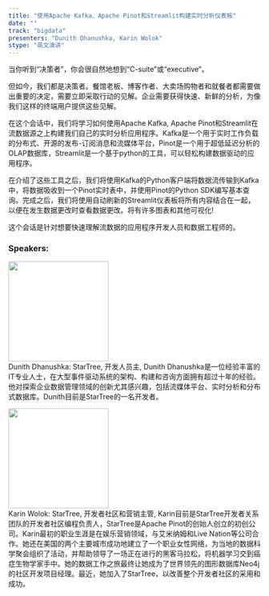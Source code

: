 ```yaml
---
title: "使用Apache Kafka、Apache Pinot和Streamlit构建实时分析仪表板"
date: "" 
track: "bigdata"
presenters: "Dunith Dhanushka, Karin Wolok"
stype: "英文演讲"
---
```

当你听到“决策者”，你会很自然地想到“C-suite”或“executive”。

但如今，我们都是决策者。餐馆老板、博客作者、大卖场购物者和就餐者都需要做出重要的决定，需要立即采取行动的见解。企业需要获得快速、新鲜的分析，为像我们这样的终端用户提供这些见解。

在这个会话中，我们将学习如何使用Apache Kafka, Apache Pinot和Streamlit在流数据源之上构建我们自己的实时分析应用程序。Kafka是一个用于实时工作负载的分布式、开源的发布-订阅消息和流媒体平台，Pinot是一个用于超低延迟分析的OLAP数据库，Streamlit是一个基于python的工具，可以轻松构建数据驱动的应用程序。

在介绍了这些工具之后，我们将使用Kafka的Python客户端将数据流传输到Kafka中，将数据吸收到一个Pinot实时表中，并使用Pinot的Python SDK编写基本查询。完成之后，我们将使用自动刷新的Streamlit仪表板将所有内容结合在一起，以便在发生数据更改时查看数据更改。将有许多图表和其他可视化!

这个会话是针对想要快速理解流数据的应用程序开发人员和数据工程师的。
 ### Speakers: 
 <img src="images/speaker/1092.png" width="200" /><br>Dunith Dhanushka: StarTree, 开发人员主, Dunith Dhanushka是一位经验丰富的IT专业人士，在大型事件驱动系统的架构、构建和咨询方面拥有超过十年的经验。他对探索企业数据管理领域的创新尤其感兴趣，包括流媒体平台、实时分析和分布式数据库。Dunith目前是StarTree的一名开发者。

 <img src="images/speaker/1092_2.png" width="200" /><br>Karin Wolok: StarTree, 开发者社区和营销主管, Karin目前是StarTree开发者关系团队的开发者社区编程负责人，StarTree是Apache Pinot的创始人创立的初创公司。Karin最初的职业生涯是在娱乐营销领域，与艾米纳姆和Live Nation等公司合作。她还在美国的两个主要城市成功地建立了一个职业女性网络，为当地的数据科学聚会组织了活动，并帮助领导了一场正在进行的黑客马拉松，将机器学习交到癌症生物学家手中。她的数据工作之旅最终让她成为了世界领先的图形数据库Neo4j的社区开发项目经理。最近，她加入了StarTree，以改善整个开发者社区的采用和成功。

 